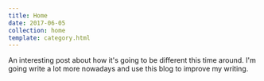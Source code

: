 ```yaml
---
title: Home
date: 2017-06-05
collection: home
template: category.html
---
```


An interesting post about how it's going to be different this time around. I'm going write a lot more nowadays and use this blog to improve my writing.